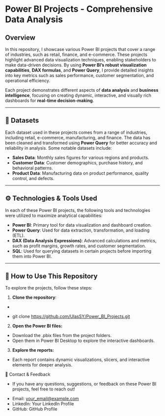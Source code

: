 # Power BI Projects - Comprehensive Data Analysis

## Overview
In this repository, I showcase various Power BI projects that cover a range of industries, such as retail, finance, and e-commerce. These projects highlight advanced data visualization techniques, enabling stakeholders to make data-driven decisions.   By using **Power BI’s robust visualization capabilities**, **DAX formulas**, and **Power Query**, I provide detailed insights into key metrics such as sales performance, customer segmentation, and operational efficiency.

Each project demonstrates different aspects of **data analysis** and **business intelligence**, focusing on creating dynamic, interactive, and visually rich dashboards for **real-time decision-making**.

---

## 📁 **Datasets**  
Each dataset used in these projects comes from a range of industries, including retail, e-commerce, manufacturing, and finance. The data has been cleaned and transformed using **Power Query** for better accuracy and reliability in analysis. Some notable datasets include:

- **Sales Data**: Monthly sales figures for various regions and products.
- **Customer Data**: Customer demographics, purchase history, and behavioral patterns.
- **Product Data**: Manufacturing data on product performance, quality control, and defects.

---

## ⚙️ **Technologies & Tools Used**
In each of these Power BI projects, the following tools and technologies were utilized to maximize analytical capabilities:

- **Power BI**: Primary tool for data visualization and dashboard creation.
- **Power Query**: Used for data extraction, transformation, and loading (ETL).
- **DAX (Data Analysis Expressions)**: Advanced calculations and metrics, such as profit margins, growth rates, and customer segmentation.
- **SQL**: Used for querying datasets in certain projects before importing them into Power BI.
  
---

## 🚀 **How to Use This Repository**

To explore the projects, follow these steps:

1. **Clone the repository**:  
-   ```bash
-   git clone https://github.com/UlasSY/Power_BI_Projects.git

2. **Open the Power BI files:**
- Download the .pbix files from the project folders.
- Open them in Power BI Desktop to explore the interactive dashboards.

3. **Explore the reports:**
- Each report contains dynamic visualizations, slicers, and interactive elements for deeper analysis.   

📧 Contact & Feedback
* If you have any questions, suggestions, or feedback on these Power BI projects, feel free to reach out!
- Email: your_email@example.com
- LinkedIn: Your LinkedIn Profile
- GitHub: GitHub Profile







